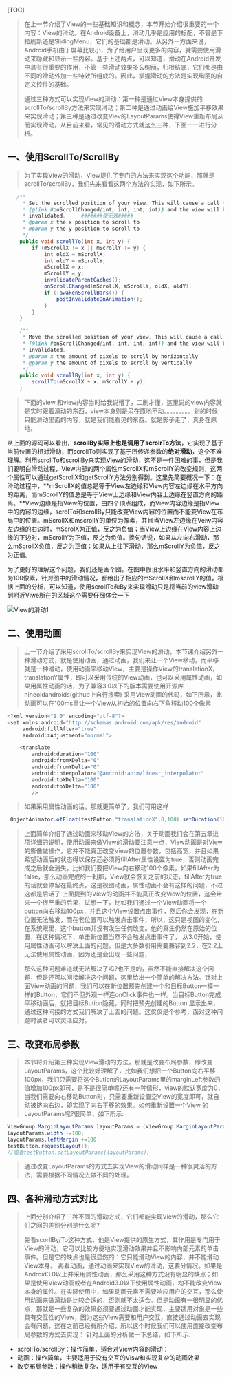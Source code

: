 [TOC]

> 在上一节介绍了View的一些基础知识和概念，本节开始介绍很重要的一个内容：View的滑动。在Android设备上，滑动几乎是应用的标配，不管是下拉刷新还是SlidingMenu，它们的基础都是滑动。从另外一方面来说，Android手机由于屏幕比较小，为了给用户呈现更多的内容，就需要使用滑动来隐藏和显示一些内容。基于上述两点，可以知道，滑动在Android开发中具有很重要的作用，不管一些滑动效果多么绚丽，归根结底，它们都是由不同的滑动外加一些特效所组成的。因此，掌握滑动的方法是实现绚丽的自定义控件的基础。
>
> 通过三种方式可以实现View的滑动：第一种是通过View本身提供的scrollTo/scrollBy方法来实现滑动；第二种是通过动画给View施加平移效果来实现滑动；第三种是通过改变Viev的LayoutParams使得View重新布局从而实现滑动。从目前来看，常见的滑动方式就这么三种，下面一一进行分析。

## 一、使用ScrollTo/ScrollBy

> 为了实现View的滑动，View提供了专门的方法来实现这个功能，那就是scrollTo/scrollBy，我们先来看看这两个方法的实现，如下所示。 

```java
   /**
     * Set the scrolled position of your view. This will cause a call to
     * {@link #onScrollChanged(int, int, int, int)} and the view will be
     * invalidated.		#######使无效#####
     * @param x the x position to scroll to
     * @param y the y position to scroll to
     */
    public void scrollTo(int x, int y) {
        if (mScrollX != x || mScrollY != y) {
            int oldX = mScrollX;
            int oldY = mScrollY;
            mScrollX = x;
            mScrollY = y;
            invalidateParentCaches();
            onScrollChanged(mScrollX, mScrollY, oldX, oldY);
            if (!awakenScrollBars()) {
                postInvalidateOnAnimation();
            }
        }
    }

    /**
     * Move the scrolled position of your view. This will cause a call to
     * {@link #onScrollChanged(int, int, int, int)} and the view will be
     * invalidated.
     * @param x the amount of pixels to scroll by horizontally
     * @param y the amount of pixels to scroll by vertically
     */
    public void scrollBy(int x, int y) {
        scrollTo(mScrollX + x, mScrollY + y);
    }
```

> 下面的view 和view内容当时给我说懵了，二刷才懂，这里说的view内容就是实时跟着滑动的东西，view本身则是呆在原地不动。。。。。。。。。划的时候只能滑动里面的内容，就是我们能看见的东西。就是影子走了，真身在原地。

从上面的源码可以看出，**scrollBy实际上也是调用了scrolrTo方法**，它实现了基于当前位置的相对滑动，而scrollTo则实现了基于所传递参数的**绝对滑动**，这个不难理解。利用scrollTo和scrollBy来实现View的滑动，这不是一件困难的事，但是我们要明白滑动过程，View内部的两个属性mScrollX和mScrollY的改变规则，这两个属性可以通过getScrollX和getScrollY方法分别得到。这里先简要概况一下：在滑动过程中，**mScrollX的值总是等于View左边缘和View内容左边缘在水平方向的距离，而mScrollY的值总是等于View上边缘和View内容上边缘在竖直方向的距离。**View边缘是指View的位置，由四个顶点组成，而View内容边缘是指View中的内容的边缘，scrolTo和scrollBy只能改变View内容的位置而不能变View在布局中的位置。mScrollX和mscrollY的单位为像素，并且当View左边缘在Veiw内容左边缘的右边时，mScrolX为正值，反之为负值；当View上边缘在View内容上边缘的下边时，mScrollY为正值，反之为负值。换句话说，如果从左向右滑动，那么mScrollX负值，反之为正值：如果从上往下滑动，那么mScrollY为负值，反之为正值。

为了更好的理解这个问题，我们还是画个图，在图中假设水平和竖直方向的滑动都为100像素，针对图中的滑动情况，都给出了相应的mScrollX和mscrollY的值，根据上面的分析，可以知道，使用scrollTo和By来实现滑动只是将当前的view滑动到附近Viwe所在的区域这个需要仔细体会一下



![View的滑动1](http://r.photo.store.qq.com/psb?/V14L47VC0w3vOf/UHhJnqi4YSOXelfwaiIdmfdocJ6VrD6L8Kib7c7ezG0!/r/dFMBAAAAAAAA)



## 二、使用动画

> 上一节介绍了采用scrollTo/scrollBy来实现View的滑动，本节课介绍另外一种滑动方式，就是使用动画，通过动画，我们来让一个View移动，而平移就是一种滑动，使用动画来移动View，主要是操作View的translationX，translationY属性，即可以采用传统的View动画，也可以采用属性动画，如果用属性动画的话，为了兼容3.0以下的版本需要使用开源库nineoldandroids(github上自行搜索)
> 采用View动画的代码，如下所示，此动画可以在100ms里让一个View从初始的位置向右下角移动100个像素

```java
<?xml version="1.0" encoding="utf-8"?>
<set xmlns:android="http://schemas.android.com/apk/res/android"
     android:fillAfter="true"
     android:zAdjustment="normal">

    <translate
        android:duration="100"
        android:fromXDelta="0"
        android:fromYDelta="0"
        android:interpolator="@android:anim/linear_interpolator"
        android:toXDelta="100"
        android:toYDelta="100"
        />
```

> 如果采用属性动画的话，那就更简单了，我们可用这样

```java
 ObjectAnimator.ofFloat(testButton,"translationX",0,100).setDuration(100).start();
```

> 上面简单介绍了通过动画来移动View的方法，关于动画我们会在第五章进项详细的说明，使用动画来做View的滑动要注意一点，View动画是对View的影像做操作，它并不能真正改变View的位置参数，包括高宽，并且如果希望动画后的状态得以保存还必须将fillAfter属性设置为true，否则动画完成之后就会消失，比如我们要把View向右移动100个像素，如果fillAfter为false，那么动画完成的一刹那，View就会恢复之前的状态，fillAfter为true的话就会停留在最终点，这是视图动画，属性动画不会有这样的问题，不过这都是后话了
> 上面提到的View的动画并不能真正改变View的位置，这会带来一个很严重的后果，试想一下，比如我们通过一个View动画将一个button向右移动100px，并且这个View设置点击事件，然后你会发现，在新位置无法触发，而在老位置可以触发点击事件，所以，这只是视图的变化，在系统眼里，这个button并没有发生任何改变。他的真生仍然在原始的位置，在这种情况下，单击新位置当然不会触发点击事件了，
> 从3.0开始，使用属性动画可以解决上面的问题，但是大多数引用需要兼容到2.2，在2.2上无法使用属性动画，因为还是会出现一些问题， 
>
> 那么这种问题难道就无法解决了吗?也不是的，虽然不能直接解决这个问题，但是还可以间接解决这个问题，这里给出一个简单的解决方法。针对上面View动画的问题，我们可以在新位置预先创建一个和目标Button一模一样的Button，它们不但外观一样连onClick事件也一样。当目标Button完成平移动画后，就把目标Bution隐藏，同时把预先创建的Button 显示出来，通过这种间接的方式我们解决了上面的问题。这仅仅是个参考，面对这种问题时读者可以灵活应对。



## 三、改变布局参数

> 本节将介绍第三种实现View滑动的方法，那就是改变布局参数，即改变LayoutParams，这个比较好理解了，比如我们想把一个Button向右平移100px，我们只需要将这个Bution的LayoutParams里的marginLeft参数的值增加100px即可，是不是很简单呢?还有一种情形，view的默认宽度为0，当我们需要向右移动Button时，只需要重新设置空View的宽度即可，就自动被挤向右边，即实现了向右平移的效果。如何重新设置一个View 的LayoutParams呢?很简单，如下所示:

```java
ViewGroup.MarginLayoutParams layoutParams = (ViewGroup.MarginLayoutParams) testButton.getLayoutParams();
layoutParams.width +=100;
layoutParams.leftMargin +=100;
testButton.requestLayout();
//或者testButton.setLayoutParams(layoutParams);
```

> 通过改变LayoutParams的方式去实现View的滑动同样是一种很灵活的方法，需要根据不同情况去做不同的处理。 



## 四、各种滑动方式对比

>  上面分别介绍了三种不同的滑动方式，它们都能实现View的滑动，那么它们之间的差别分别是什么呢? 
>
> 先看scorllBy/To这种方式，他是View提供的原生方式，其作用是专门用于View的滑动，它可以比较方便地实现滑动效果并且不影响内部元素的单击事件。但是它的缺点也是很显然的：它只能滑动View的内容，并不能滑动View本身。
> 再看动画，通过动画来实现View的滑动，这要分情况。如果是Android3.0以上并采用属性动画，那么采用这种方式没有明显的缺点；如果是使用View动画或者在Android3.0以下使用属性动画，均不能改变View本身的属性。在实际使用中，如果动画元素不需要响应用户的交互，那么使用动画来做滑动是比较合适的，否则就不太适合。但是动画有一很明显的优点，那就是一些复杂的效果必须要通过动画才能实现，主要适用对象是一些具有交互性的View，因为这些View需要和用户交互，直接通过动画去实现会有问题，这在之前已经有所介绍，所以这个时候我们可以使用直接改变布局参数的方式去实现：
> 针对上面的分析做一下总结，如下所示:

- scrollTo/scrollBy：操作简单，适合对View内容的滑动：
- 动画：操作简单，主要适用于没有交互的Visw和实现复杂的动画效果
- 改变布局参数：操作稍微复杂，适用于有交互的View

